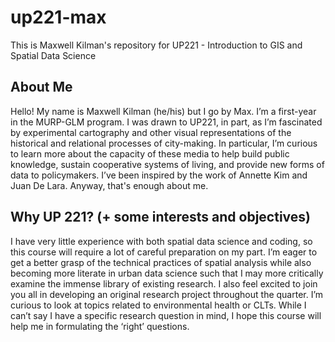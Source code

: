 # up221-max
This is Maxwell Kilman's repository for UP221 - Introduction to GIS and Spatial Data Science
## About Me 
Hello! My name is Maxwell Kilman (he/his) but I go by Max. I’m a first-year in the MURP-GLM program. I was drawn to UP221, in part, as I’m fascinated by experimental cartography and other visual representations of the historical and relational processes of city-making. In particular, I’m curious to learn more about the capacity of these media to help build public knowledge, sustain cooperative systems of living, and provide new forms of data to policymakers. I’ve been inspired by the work of Annette Kim and Juan De Lara. Anyway, that's enough about me. 
## Why UP 221? (+ some interests and objectives)
I have very little experience with both spatial data science and coding, so this course will require a lot of careful preparation on my part. I’m eager to get a better grasp of the technical practices of spatial analysis while also becoming more literate in urban data science such that I may more critically examine the immense library of existing research. I also feel excited to join you all in developing an original research project throughout the quarter. I’m curious to look at topics related to environmental health or CLTs. While I can’t say I have a specific research question in mind, I hope this course will help me in formulating the ‘right’ questions. 
